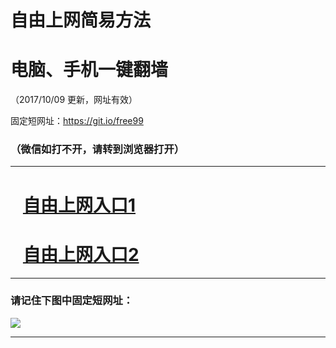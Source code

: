 ﻿# 自由上网简易方法

# 电脑、手机一键翻墙

（2017/10/09 更新，网址有效）

固定短网址：https://git.io/free99

### （微信如打不开，请转到浏览器打开）


***





# &nbsp;&nbsp; <a href="http://ft98629259.fwq-tz-1001.info/fwqtz01.html?t=100900112493 " target="_blank">自由上网入口1</a>
# &nbsp;&nbsp; <a href="http://ft3143915262.fwq-tz-1002.info/fwqtz02.html?t=10090017173 " target="_blank">自由上网入口2</a>
***

### 请记住下图中固定短网址：

<img src="https://s3-us-west-2.amazonaws.com/fwq-1001/yjfq-20170905okok.png" /> 


***

